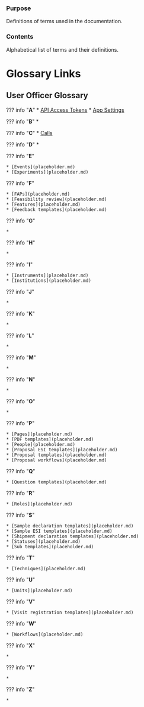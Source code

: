 ### Purpose

Definitions of terms used in the documentation.

### Contents

Alphabetical list of terms and their definitions.

# Glossary Links


## User Officer Glossary 


??? info "**A**"
    * [API Access Tokens](placeholder.md)
    * [App Settings](placeholder.md)

??? info "**B**"
    * 

??? info "**C**"
    * [Calls](placeholder.md)

??? info "**D**"
    * 

??? info "**E**"

    * [Events](placeholder.md)
    * [Experiments](placeholder.md)

??? info "**F**"

    * [FAPs](placeholder.md)
    * [Feasibility review](placeholder.md)
    * [Features](placeholder.md)
    * [Feedback templates](placeholder.md)


??? info "**G**"

    * 


??? info "**H**"

    * 


??? info "**I**"

    * [Instruments](placeholder.md)
    * [Institutions](placeholder.md)

??? info "**J**"

    * 


??? info "**K**"

    * 


??? info "**L**"

    * 


??? info "**M**"

    * 


??? info "**N**"

    * 


??? info "**O**"

    * 


??? info "**P**"

    * [Pages](placeholder.md)
    * [PDF templates](placeholder.md)
    * [People](placeholder.md)
    * [Proposal ESI templates](placeholder.md)
    * [Proposal templates](placeholder.md)
    * [Proposal workflows](placeholder.md)

??? info "**Q**"

    * [Question templates](placeholder.md)


??? info "**R**"


    * [Roles](placeholder.md)



??? info "**S**"

    * [Sample declaration templates](placeholder.md)
    * [Sample ESI templates](placeholder.md)
    * [Shipment declaration templates](placeholder.md)
    * [Statuses](placeholder.md)
    * [Sub templates](placeholder.md)


??? info "**T**"

    * [Techniques](placeholder.md)


??? info "**U**"

    * [Units](placeholder.md)


??? info "**V**"

    * [Visit registration templates](placeholder.md)


??? info "**W**"

    * [Workflows](placeholder.md)


??? info "**X**"

    * 


??? info "**Y**"

    * 


??? info "**Z**"

    * 
